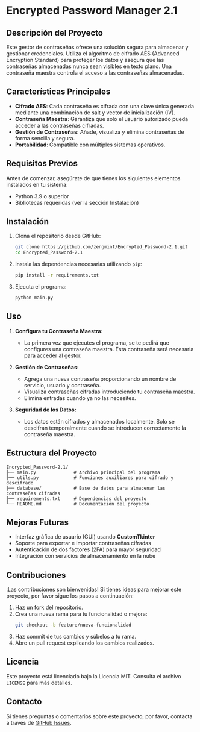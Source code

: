 # Encrypted Password Manager 2.1

## Descripción del Proyecto
Este gestor de contraseñas ofrece una solución segura para almacenar y gestionar credenciales. Utiliza el algoritmo de cifrado AES (Advanced Encryption Standard) para proteger los datos y asegura que las contraseñas almacenadas nunca sean visibles en texto plano. Una contraseña maestra controla el acceso a las contraseñas almacenadas.

## Características Principales
- **Cifrado AES**: Cada contraseña es cifrada con una clave única generada mediante una combinación de salt y vector de inicialización (IV).
- **Contraseña Maestra**: Garantiza que solo el usuario autorizado pueda acceder a las contraseñas cifradas.
- **Gestión de Contraseñas**: Añade, visualiza y elimina contraseñas de forma sencilla y segura.
- **Portabilidad**: Compatible con múltiples sistemas operativos.

## Requisitos Previos
Antes de comenzar, asegúrate de que tienes los siguientes elementos instalados en tu sistema:
- Python 3.9 o superior
- Bibliotecas requeridas (ver la sección Instalación)

## Instalación
1. Clona el repositorio desde GitHub:
   ```bash
   git clone https://github.com/zengmint/Encrypted_Password-2.1.git
   cd Encrypted_Password-2.1
   ```

2. Instala las dependencias necesarias utilizando `pip`:
   ```bash
   pip install -r requirements.txt
   ```

3. Ejecuta el programa:
   ```bash
   python main.py
   ```

## Uso
1. **Configura tu Contraseña Maestra:**
   - La primera vez que ejecutes el programa, se te pedirá que configures una contraseña maestra. Esta contraseña será necesaria para acceder al gestor.

2. **Gestión de Contraseñas:**
   - Agrega una nueva contraseña proporcionando un nombre de servicio, usuario y contraseña.
   - Visualiza contraseñas cifradas introduciendo tu contraseña maestra.
   - Elimina entradas cuando ya no las necesites.

3. **Seguridad de los Datos:**
   - Los datos están cifrados y almacenados localmente. Solo se descifran temporalmente cuando se introducen correctamente la contraseña maestra.

## Estructura del Proyecto
```
Encrypted_Password-2.1/
├── main.py              # Archivo principal del programa
├── utils.py             # Funciones auxiliares para cifrado y descifrado
├── database/            # Base de datos para almacenar las contraseñas cifradas
├── requirements.txt     # Dependencias del proyecto
└── README.md            # Documentación del proyecto
```

## Mejoras Futuras
- Interfaz gráfica de usuario (GUI) usando **CustomTkinter**
- Soporte para exportar e importar contraseñas cifradas
- Autenticación de dos factores (2FA) para mayor seguridad
- Integración con servicios de almacenamiento en la nube

## Contribuciones
¡Las contribuciones son bienvenidas! Si tienes ideas para mejorar este proyecto, por favor sigue los pasos a continuación:
1. Haz un fork del repositorio.
2. Crea una nueva rama para tu funcionalidad o mejora:
   ```bash
   git checkout -b feature/nueva-funcionalidad
   ```
3. Haz commit de tus cambios y súbelos a tu rama.
4. Abre un pull request explicando los cambios realizados.

## Licencia
Este proyecto está licenciado bajo la Licencia MIT. Consulta el archivo `LICENSE` para más detalles.

## Contacto
Si tienes preguntas o comentarios sobre este proyecto, por favor, contacta a través de [GitHub Issues](https://github.com/zengmint/Encrypted_Password-2.1/issues).

